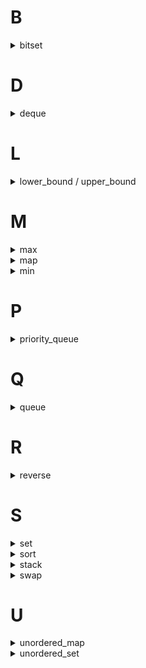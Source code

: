 # B
<details><summary>bitset</summary>

## 宣言・初期化
```c++
bitset<ビット数> 変数名;
bitset<ビット数> 変数名("ビット列");
bitset<ビット数> 変数名(整数);
```

> ビット列は定数限定
> 整数をビット列としてみなしてbitsetに変換することができる

## ビット演算
<table>
    <thead>
        <tr>
            <th>演算</th><th>演算子</th><th>使い方</th>
        </tr>
    </thead>
    <tr>
        <td>AND</td><td>&</td><td>bs1 & bs2</td>
    </tr>
    <tr>
        <td>OR</td><td>|</td><td>bs1 | bs2</td>
    </tr>
    <tr>
        <td>XOR</td><td>^</td><td>bs1 ^ bs2</td>
    </tr>
    <tr>
        <td>AND</td><td>~</td><td>bs1 ~ bs2</td>
    </tr>
    <tr>
        <td>左シフト演算</td><td><<</td><td>bs1 << シフトするビット数</td>
    </tr>
    <tr>
        <td>右シフト演算</td><td>>></td><td>bs1 >> シフトするビット数</td>
    </tr>
</table>

演算子の後ろに `=` をつけると複合代入演算子になるよ

> ### 注意点
> 優先順位が低い演算子が多いので、必ず( )で囲む！


## 操作
<table>
    <thead>
        <tr>
            <th>操作</th><th>書き方</th><th>備考</th>
        </tr>
    </thead>
    <tr>
        <td>全てのビットを1にする</td><td>bs.set()</td><td></td>
    </tr>
    <tr>
        <td>あるビットを1にする</td><td>bs.set(location)</td><td>ビットの位置を0始まりのインデックスで指定</td>
    </tr>
    <tr>
        <td>あるビットの値変更</td><td>bs.set(location,value)</td><td>ビットの位置を0始まりのインデックスで指定</td>
    </tr>
    <tr>
        <td>全てのビットを0にする</td><td>bs.reset()</td><td></td>
    </tr>
    <tr>
        <td>全てのビットを反転する</td><td>bs.flip()</td><td></td>
    </tr>
    <tr>
        <td>全てのビットが1か調べる</td><td>bs.all()</td><td>返り値: bool</td>
    </tr>
    <tr>
        <td>あるビットが１か調べる</td><td>bs.test(location)</td><td>ビットの位置を0始まりのインデックスで指定<br>返り値: bool</td>
    </tr>
    <tr>
        <td>いずれかのビットが１か調べる</td><td>bs.anyt()</td><td>返り値: bool</td>
    </tr>
    <tr>
        <td>出力</td><td>bs</td><td></td>
    </tr>
    <tr>
        <td>文字列化</td><td>bs.to_string()</td><td></td>
    </tr>
    <tr>
        <td>整数化</td><td>bs.to_ullong()</td><td>mapのKeyとして使う場合や四則演算を行う場合に<br>ビット数が64ビットを超えている場合は、整数に変換できずに実行時エラー</td>
    </tr>
</table>

> ビットの位置は右から `0, 1, 2` ！


## 2進数リテラル
`0b` に続けて01のビット列を書くと二進表記で整数が書ける
```c++
0b1001 // 9
```


## ビット全探索
2のk乗の値を得るために、1 << kという書き方をする
```c++
for(int tmp; tmp < (1 << 3); tmp++)
```

### ビット全探索のひな型
```c++
for(int tmp = 0; tmp < (1 << ビット数); tmp++) {
    bitset<ビット数> s(tmp);
    // sに対する処理
}
```
bitsetの長さの指定に変数は使えないことに注意<br>
また計算量にも注意 (2^N回以上のループ)


## 計算量
### 整数をビット列として用いる場合
全てO(1)

### bitsetを用いる場合
ビット数をNとしてO(N)だが、<br>
まとめて処理するように実装されていることが多いため、 <br>
64ビット以内であれば基本的にO(1)になる
</details>





# D
<details><summary>deque</summary>
最初に追加したものを取り出す」というキューの操作と 「最後に追加した要素を取り出す」というスタックの操作を同時に行えるデータ構造

## 宣言
 `deque<型> 変数名;`
<br>

## 操作
値の追加
```c++
変数.push_back(値);  // 末尾への値の追加
変数.push_front(値); // 先頭への値の追加
```
値のアクセス
```c++
変数.front() // 先頭の値へのアクセス
変数.back()  // 末尾の値へのアクセス
変数.at(i)   // i番目へのアクセス
```
<br>

</details>





# L
<details><summary>lower_bound / upper_bound</summary>

昇順にソートされた配列において、「x以上の最小の要素」を求める場合にはSTLの `lower_bound` を使うことができる。<br>
同様に、「xを超える最小の要素」を求めるときには `upper_bound` を使うことができる。
<br>

## 使い方
```c++
*lower_bound(配列.begin(), 配列.end(), 値)  // 「値」以上の最小の値
*upper_bound(配列.begin(), 配列.end(), 値)  // 「値」を超えるの最小の値
```
> 先頭に*を付ける必要がある。
<br>

</details>





# M
<details><summary>max</summary>
a, bのうち大きい方の値を返す
<br>

</details>



<details><summary>map</summary>

「特定の値に、ある値が紐付いている」ようなデータを扱うことができる
## 宣言
 `map<keyの型, Valueの型> 変数名;` 

## 操作
<table>
    <thead>
        <tr>
            <th>操作</th> <th>記法</th> <th>備考</th>
        </tr>
    </thead>
    <tr>
        <td>値の追加</td> <td>変数[key] = value;</td> <td> </td>
    </tr>
    <tr>
        <td>値の削除</td> <td>変数.erase(key);</td> <td> </td>
    </tr>
    <tr>
        <td>値のアクセス</td> <td>変数.at(key);<br>変数[key];</td> <td>.at(key) : keyに対応するvalueが存在しない場合はエラーになる<br>[key] : keyに対応するvalueが存在しない場合はValueの型の初期値が追加される</td>
    </tr>
    <tr>
        <td>所属判定</td> <td>変数.count(key);</td> <td> </td>
    </tr>
    <tr>
        <td>要素数の取得</td> <td>変数.size();</td> <td> </td>
    </tr>
</table>

### ループに関するサンプルプログラム
```c++
// Keyの値が小さい順にループ
for (pair<Keyの型, Valueの型> p : 変数名) {
  Keyの型 key = p.first;
  Valueの型 value = p.second;
  // key, valueを使う
}
```
autoを用いて簡潔にできる
```c++
// Keyの値が小さい順にループ
for (auto p : 変数名) {
  auto key = p.first;
  auto value = p.second;
  // key, valueを使う
}
```
<br>

</details>



<details><summary>min</summary>
a, bのうち小さい方の値を返す
<br>

</details>





# P
<details><summary>priority_queue</summary>
「それまでに追加した要素のうち、最も大きいものを取り出す」という処理を行うことができる

## 宣言
 `priority_queue<型> 変数名;` 

## 操作
<table>
    <thead>
        <tr>
            <th>操作</th> <th>記法</th> <th>備考</th>
        </tr>
    </thead>
    <tr>
        <td>要素の追加</td> <td>変数.push(値);</td><td></td>
    </tr>
    <tr>
        <td>最大要素の取得</td> <td>変数.top();</td><td></td>
    </tr>
    <tr>
        <td>最大要素の削除</td> <td>変数.pop();</td><td></td>
    </tr>
    <tr>
        <td>要素数の取得</td> <td>変数.size();</td><td></td>
    </tr>
    <tr>
        <td>queueが空か調べる</td> <td>変数.empty();</td> <td>queueが空ならtrue</td>
    </tr>
</table>

## 使用例
```c++
#include <bits/stdc++.h>
using namespace std;

int main() {
  priority_queue<int> pq;
  pq.push(10);
  pq.push(3);
  pq.push(6);
  pq.push(1);

  // 空でない間繰り返す
  while (!pq.empty()) {
    cout << pq.top() << endl;  // 最大の値を出力
    pq.pop();  // 最大の値を削除
  }
}
```
実行結果
```
10
6
3
1
```

## 値が小さい順に取り出されるpriority_queueの宣言
 `priority_queue<型, vector<型>, greater<型>> 変数名;` 

### 使用例
```c++
#include <bits/stdc++.h>
using namespace std;

int main() {
  // 小さい順に取り出される優先度付きキュー
  priority_queue<int, vector<int>, greater<int>> pq;
  pq.push(10);
  pq.push(3);
  pq.push(6);
  pq.push(1);

  // 空でない間繰り返す
  while (!pq.empty()) {
    cout << pq.top() << endl;  // 最小の値を出力
    pq.pop();  // 最小の値を削除
  }
}
```
実行結果
```
1
3
6
10
```
<br>

</details>





# Q
<details><summary>queue</summary>
「値を1つずつ追加していき、追加した順で値を取り出す」ような処理を行うことができる

## 宣言
 `queue<型> 変数名;` 

## 操作
<table>
    <thead>
        <tr>
            <th>操作</th> <th>記法</th> <th>備考</th>
        </tr>
    </thead>
    <tr>
        <td>要素の追加</td> <td>変数.push(値);</td><td></td>
    </tr>
    <tr>
        <td>先頭要素へのアクセス</td> <td>変数.front();</td><td>空のqueueに対しての動作は未定義で、実行時エラーになるとは限らない<br> `#define _GLIBCXX_DEBUG` をプログラムの1行目に追加してエラーにできる</td>
    </tr>
    <tr>
        <td>先頭要素の削除</td> <td>変数.pop();</td><td></td>
    </tr>
    <tr>
        <td>要素数の取得</td> <td>変数.size();</td><td></td>
    </tr>
    <tr>
        <td>queueが空か調べる</td> <td>変数.empty();</td> <td>queueが空ならtrue</td>
    </tr>
</table>

## 使用例
```c++
#include <bits/stdc++.h>
using namespace std;

int main() {
  queue<int> q;
  q.push(10);
  q.push(3);
  q.push(6);
  q.push(1);

  // 空でない間繰り返す
  while (!q.empty()) {
    cout << q.front() << endl;  // 先頭の値を出力
    q.pop();  // 先頭の値を削除
  }
}
```
実行結果
```
10
3
6
1
```
<br>

</details>





# R
<details><summary>reverse</summary>
配列変数vecの要素の並びを逆にする
<br>

</details>





# S
<details><summary>set</summary>
重複の無いデータのまとまりを扱うためのデータ型

## 宣言
 `set<型> 変数名;` 
<br>

## 操作
<table>
    <thead>
        <tr>
            <th>操作</th> <th>記法</th> <th>備考</th> <th>計算量</th>
        </tr>
    </thead>
    <tr>
        <td>要素の追加</td> <td>変数.insert(値);</td><td></td><td>logN</td>
    </tr>
    <tr>
        <td>要素の削除</td> <td>変数.erase(値);</td><td></td><td>logN</td>
    </tr>
    <tr>
        <td>所属判定 (bool)</td> <td>変数.count(値);</td><td></td><td>logN</td>
    </tr>
    <tr>
        <td>最小値の取得</td> <td>*begin(変数);</td><td>空のsetにこの操作をしてはいけない</td><td>1</td>
    </tr>
    <tr>
        <td>最大値の取得</td> <td>*rbegin(変数);</td><td>空のsetにこの操作をしてはいけない</td><td>1</td>
    </tr>
</table>

</details>



<details><summary>sort</summary>
vecをソートする（要素を小さい順に並び替える）<br>
大きい順に並べ替えるには、<br>
 `sort(vec.begin(), vec.end(), greater<int>())` <br>
にする
<br>

</details>



<details><summary>stack</summary>
「新しく追加したものほど先に取り出される」ような処理を行うデータ構造

## 宣言
 `stack<型> 変数名;` 

## アクセス
 `変数名.top();` 
<br>

</details>



<details><summary>swap</summary>
a, bの値を交換する
<br>

</details>





# U
<details><summary>unordered_map</summary>

基本的な機能はmapと同じだが、アクセスや検索を高速に行うことができるデータ構造<br>
> 制約
> pairやtupleなどのハッシュ関数が定義されていない型をKeyとして用いることができない
> ループで取り出すときに、どのような順番で取り出されるかが分からない
<br>

</details>



<details><summary>unordered_set</summary>

制約がある代わりに高速なset
> 制約
> pairやtupleなどのハッシュ関数が定義されていない型をKeyとして用いることができない
> ループで取り出すときに、どのような順番で取り出されるかが分からない
> 最大値や最小値を取り出すことができない
<br>

</details>